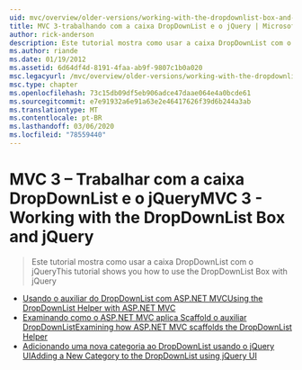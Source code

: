 ```yaml
---
uid: mvc/overview/older-versions/working-with-the-dropdownlist-box-and-jquery/index
title: MVC 3-trabalhando com a caixa DropDownList e o jQuery | Microsoft Docs
author: rick-anderson
description: Este tutorial mostra como usar a caixa DropDownList com o jQuery
ms.author: riande
ms.date: 01/19/2012
ms.assetid: 6d64df4d-8191-4faa-ab9f-9807c1b0a020
msc.legacyurl: /mvc/overview/older-versions/working-with-the-dropdownlist-box-and-jquery
msc.type: chapter
ms.openlocfilehash: 73c15db09df5eb906adce47daae064e4a0bcde61
ms.sourcegitcommit: e7e91932a6e91a63e2e46417626f39d6b244a3ab
ms.translationtype: MT
ms.contentlocale: pt-BR
ms.lasthandoff: 03/06/2020
ms.locfileid: "78559440"
---
```

# <a name="mvc-3---working-with-the-dropdownlist-box-and-jquery"></a><span data-ttu-id="6203e-103">MVC 3 – Trabalhar com a caixa DropDownList e o jQuery</span><span class="sxs-lookup"><span data-stu-id="6203e-103">MVC 3 - Working with the DropDownList Box and jQuery</span></span>

> <span data-ttu-id="6203e-104">Este tutorial mostra como usar a caixa DropDownList com o jQuery</span><span class="sxs-lookup"><span data-stu-id="6203e-104">This tutorial shows you how to use the DropDownList Box with jQuery</span></span>

- [<span data-ttu-id="6203e-105">Usando o auxiliar do DropDownList com ASP.NET MVC</span><span class="sxs-lookup"><span data-stu-id="6203e-105">Using the DropDownList Helper with ASP.NET MVC</span></span>](using-the-dropdownlist-helper-with-aspnet-mvc.md)
- [<span data-ttu-id="6203e-106">Examinando como o ASP.NET MVC aplica Scaffold o auxiliar DropDownList</span><span class="sxs-lookup"><span data-stu-id="6203e-106">Examining how ASP.NET MVC scaffolds the DropDownList Helper</span></span>](examining-how-aspnet-mvc-scaffolds-the-dropdownlist-helper.md)
- [<span data-ttu-id="6203e-107">Adicionando uma nova categoria ao DropDownList usando o jQuery UI</span><span class="sxs-lookup"><span data-stu-id="6203e-107">Adding a New Category to the DropDownList using jQuery UI</span></span>](adding-a-new-category-to-the-dropdownlist-using-jquery-ui.md)
